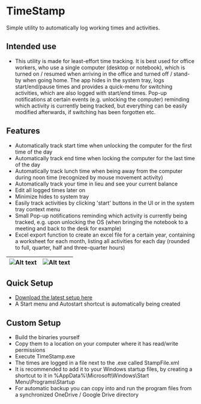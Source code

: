 # TimeStamp
Simple utility to automatically log working times and activities.

## Intended use
- This utility is made for least-effort time tracking. It is best used for office workers, who use a single computer (desktop or notebook), which is turned on / resumed when arriving in the office and turned off / stand-by when going home. The app hides in the system tray, logs start/end/pause times and provides a quick-menu for switching activities, which are also logged with start/end times. Pop-up notifications at certain events (e.g. unlocking the computer) reminding which activity is currently being tracked, but everything can be easily modified afterwards, if switching has been forgotten etc. 


## Features
- Automatically track start time when unlocking the computer for the first time of the day
- Automatically track end time when locking the computer for the last time of the day
- Automatically track lunch time when being away from the computer during noon time (recognized by mouse movement activity)
- Automatically track your time in lieu and see your current balance
- Edit all logged times later on
- Minimize hides to system tray
- Easily track activities by clicking 'start' buttons in the UI or in the system tray context menu
- Small Pop-up notifications reminding which activity is currently being tracked, e.g. upon unlocking the OS (when bringing the notebook to a meeting and back to the desk for example)
- Excel export function to create an excel file for a certain year, containing a worksheet for each month, listing all activities for each day (rounded to full, quarter, half and three-quarter hours)

| ![Alt text](/../screenshots/Screenshots/Features.png?raw=true "Features") | ![Alt text](/../screenshots/Screenshots/Features%20(2).png?raw=true "Features") |
|:-------------:|:-------------:|



## Quick Setup
- [Download the latest setup here](/../release/Release/TimeStamp.msi?raw=true)
- A Start menu and Autostart shortcut is automatically being created

## Custom Setup
- Build the binaries yourself 
- Copy them to a location on your computer where it has read/write permissions
- Execute TimeStamp.exe
- The times are logged in a file next to the .exe called StampFile.xml
- It is recommended to add it to your Windows startup files, by creating a shortcut to it in %AppData%\Microsoft\Windows\Start Menu\Programs\Startup
- For automatic backup you can copy into and run the program files from a synchronized OneDrive / Google Drive directory
